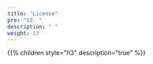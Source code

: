 ```yaml
---
title: "License"
pre: "13. "
description: " "
weight: 13
---
```


{{% children style="h3" description="true" %}}
